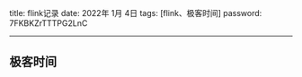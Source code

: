 title:  flink记录
date:  2022年 1月 4日
tags: [flink、极客时间]
password: 7FKBKZrTTTPG2LnC

---
 <!--more-->

 ## 极客时间

